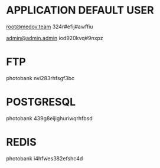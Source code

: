 # APPLICATION DEFAULT USER

root@medov.team
324r#efij#awffiu

admin@admin.admin
iod920kvq#9nxpz

# FTP

photobank
nvi283rhfsgf3bc

# POSTGRESQL

photobank
439g8eijighuriwqrhfbsd

# REDIS

photobank
i4hfwes382efshc4d